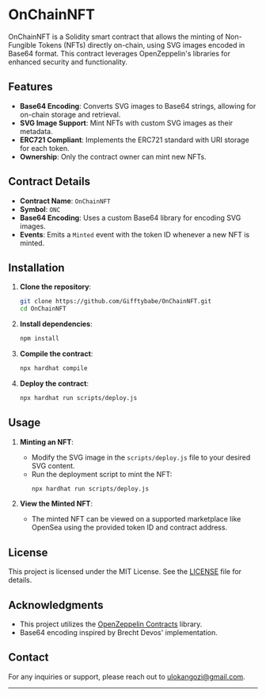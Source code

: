 # OnChainNFT

OnChainNFT is a Solidity smart contract that allows the minting of Non-Fungible Tokens (NFTs) directly on-chain, using SVG images encoded in Base64 format. This contract leverages OpenZeppelin's libraries for enhanced security and functionality.

## Features

- **Base64 Encoding**: Converts SVG images to Base64 strings, allowing for on-chain storage and retrieval.
- **SVG Image Support**: Mint NFTs with custom SVG images as their metadata.
- **ERC721 Compliant**: Implements the ERC721 standard with URI storage for each token.
- **Ownership**: Only the contract owner can mint new NFTs.

## Contract Details

- **Contract Name**: `OnChainNFT`
- **Symbol**: `ONC`
- **Base64 Encoding**: Uses a custom Base64 library for encoding SVG images.
- **Events**: Emits a `Minted` event with the token ID whenever a new NFT is minted.

## Installation

1. **Clone the repository**:
   ```bash
   git clone https://github.com/Gifftybabe/OnChainNFT.git
   cd OnChainNFT
   ```

2. **Install dependencies**:
   ```bash
   npm install
   ```

3. **Compile the contract**:
   ```bash
   npx hardhat compile
   ```

4. **Deploy the contract**:
   ```bash
   npx hardhat run scripts/deploy.js
   ```

## Usage

1. **Minting an NFT**:
   - Modify the SVG image in the `scripts/deploy.js` file to your desired SVG content.
   - Run the deployment script to mint the NFT:
     ```bash
     npx hardhat run scripts/deploy.js
     ```

2. **View the Minted NFT**:
   - The minted NFT can be viewed on a supported marketplace like OpenSea using the provided token ID and contract address.

## License

This project is licensed under the MIT License. See the [LICENSE](LICENSE) file for details.

## Acknowledgments

- This project utilizes the [OpenZeppelin Contracts](https://openzeppelin.com/contracts/) library.
- Base64 encoding inspired by Brecht Devos' implementation.

## Contact

For any inquiries or support, please reach out to [ulokangozi@gmail.com](mailto:ulokangozi@gmail.com).

---

